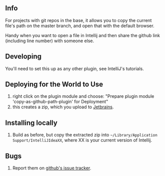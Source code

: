## Info
For projects with git repos in the base, it allows you to copy the current file's path on the master branch, and open that with the default browser.

Handy when you want to open a file in Intellij and then share the github link (including line number) with someone else.


## Developing

You'll need to set this up as any other plugin, see IntelliJ's tutorials.


## Deploying for the World to Use

1. right click on the plugin module and choose: "Prepare plugin module 'copy-as-github-path-plugin' for Deployment"
2. this creates a zip, which you upload to [Jetbrains](http://plugins.jetbrains.com/plugin/addPlugin?pr=).


## Installing locally

1. Build as before, but copy the extracted zip into `~/Library/Application Support/IntelliJIdeaXX`, where XX is your current version of Intellij.


## Bugs

1. Report them on [github's issue tracker](https://github.com/jawspeak/intellij-plugin-copy-and-open-github-url/issues).

